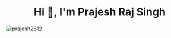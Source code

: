 <h1 align="center">Hi 👋, I'm Prajesh Raj Singh</h1>

<p align="left"> <img src="https://komarev.com/ghpvc/?username=prajesh2612&label=Profile%20views&color=0e75b6&style=flat" alt="prajesh2612" /> </p>

